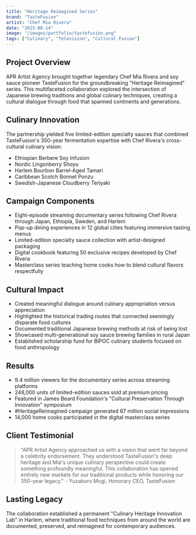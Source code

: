 ```yaml
---
title: "Heritage Reimagined Series"
brand: "TasteFusion"
artist: "Chef Mia Rivera"
date: "2023-08-14"
image: "/images/portfolio/tastefusion.png"
tags: ["Culinary", "Television", "Cultural Fusion"]
---
```


## Project Overview
APR Artist Agency brought together legendary Chef Mia Rivera and soy sauce pioneer TasteFusion for the groundbreaking "Heritage Reimagined" series. This multifaceted collaboration explored the intersection of Japanese brewing traditions and global culinary techniques, creating a cultural dialogue through food that spanned continents and generations.

## Culinary Innovation
The partnership yielded five limited-edition specialty sauces that combined TasteFusion's 350-year fermentation expertise with Chef Rivera's cross-cultural culinary vision:

- Ethiopian Berbere Soy Infusion
- Nordic Lingonberry Shoyu
- Harlem Bourbon Barrel-Aged Tamari
- Caribbean Scotch Bonnet Ponzu
- Swedish-Japanese Cloudberry Teriyaki

## Campaign Components
- Eight-episode streaming documentary series following Chef Rivera through Japan, Ethiopia, Sweden, and Harlem
- Pop-up dining experiences in 12 global cities featuring immersive tasting menus
- Limited-edition specialty sauce collection with artist-designed packaging
- Digital cookbook featuring 50 exclusive recipes developed by Chef Rivera
- Masterclass series teaching home cooks how to blend cultural flavors respectfully

## Cultural Impact
- Created meaningful dialogue around culinary appropriation versus appreciation
- Highlighted the historical trading routes that connected seemingly disparate food cultures
- Documented traditional Japanese brewing methods at risk of being lost
- Showcased multi-generational soy sauce brewing families in rural Japan
- Established scholarship fund for BIPOC culinary students focused on food anthropology

## Results
- 9.4 million viewers for the documentary series across streaming platforms
- 248,000 units of limited-edition sauces sold at premium pricing
- Featured in James Beard Foundation's "Cultural Preservation Through Innovation" symposium
- #HeritageReimagined campaign generated 67 million social impressions
- 14,000 home cooks participated in the digital masterclass series

## Client Testimonial
> "APR Artist Agency approached us with a vision that went far beyond a celebrity endorsement. They understood TasteFusion's deep heritage and Mia's unique culinary perspective could create something profoundly meaningful. This collaboration has opened entirely new markets for our traditional products while honoring our 350-year legacy." - Yuzaburo Mogi, Honorary CEO, TasteFusion

## Lasting Legacy
The collaboration established a permanent "Culinary Heritage Innovation Lab" in Harlem, where traditional food techniques from around the world are documented, preserved, and reimagined for contemporary audiences.
